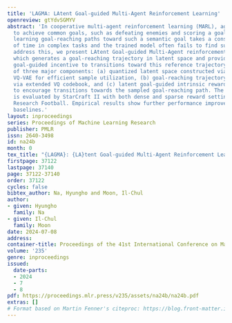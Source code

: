 ```yaml
---
title: 'LAGMA: LAtent Goal-guided Multi-Agent Reinforcement Learning'
openreview: gtYdvSGMYV
abstract: 'In cooperative multi-agent reinforcement learning (MARL), agents collaborate
  to achieve common goals, such as defeating enemies and scoring a goal. However,
  learning goal-reaching paths toward such a semantic goal takes a considerable amount
  of time in complex tasks and the trained model often fails to find such paths. To
  address this, we present LAtent Goal-guided Multi-Agent reinforcement learning (LAGMA),
  which generates a goal-reaching trajectory in latent space and provides a latent
  goal-guided incentive to transitions toward this reference trajectory. LAGMA consists
  of three major components: (a) quantized latent space constructed via a modified
  VQ-VAE for efficient sample utilization, (b) goal-reaching trajectory generation
  via extended VQ codebook, and (c) latent goal-guided intrinsic reward generation
  to encourage transitions towards the sampled goal-reaching path. The proposed method
  is evaluated by StarCraft II with both dense and sparse reward settings and Google
  Research Football. Empirical results show further performance improvement over state-of-the-art
  baselines.'
layout: inproceedings
series: Proceedings of Machine Learning Research
publisher: PMLR
issn: 2640-3498
id: na24b
month: 0
tex_title: "{LAGMA}: {LA}tent Goal-guided Multi-Agent Reinforcement Learning"
firstpage: 37122
lastpage: 37140
page: 37122-37140
order: 37122
cycles: false
bibtex_author: Na, Hyungho and Moon, Il-Chul
author:
- given: Hyungho
  family: Na
- given: Il-Chul
  family: Moon
date: 2024-07-08
address:
container-title: Proceedings of the 41st International Conference on Machine Learning
volume: '235'
genre: inproceedings
issued:
  date-parts:
  - 2024
  - 7
  - 8
pdf: https://proceedings.mlr.press/v235/assets/na24b/na24b.pdf
extras: []
# Format based on Martin Fenner's citeproc: https://blog.front-matter.io/posts/citeproc-yaml-for-bibliographies/
---
```

